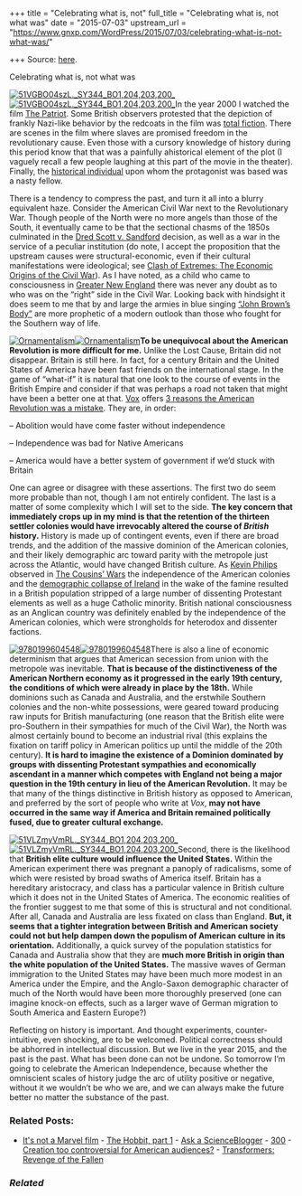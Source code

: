 +++
title = "Celebrating what is, not"
full_title = "Celebrating what is, not what was"
date = "2015-07-03"
upstream_url = "https://www.gnxp.com/WordPress/2015/07/03/celebrating-what-is-not-what-was/"

+++
Source: [here](https://www.gnxp.com/WordPress/2015/07/03/celebrating-what-is-not-what-was/).

Celebrating what is, not what was

[![51VGBO04szL.\_SY344_BO1,204,203,200\_](https://i0.wp.com/www.unz.com/wp-content/uploads/2015/07/51VGBO04szL._SY344_BO1204203200_.jpg?resize=221%2C346)![51VGBO04szL.\_SY344_BO1,204,203,200\_](https://i0.wp.com/www.unz.com/wp-content/uploads/2015/07/51VGBO04szL._SY344_BO1204203200_.jpg?resize=221%2C346)](https://www.amazon.com/exec/obidos/ASIN/B001FOPTVU//geneexpressio-20)In the year 2000 I watched the film [The Patriot](https://www.amazon.com/exec/obidos/ASIN/0061020761//geneexpressio-20). Some British observers protested that the depiction of frankly Nazi-like behavior by the redcoats in the film was [total fiction](https://en.wikipedia.org/wiki/The_Patriot_(2000_film)#Depiction_of_atrocities_in_the_Revolutionary_War). There are scenes in the film where slaves are promised freedom in the revolutionary cause. Even those with a cursory knowledge of history during this period know that that was a painfully ahistorical element of the plot (I vaguely recall a few people laughing at this part of the movie in the theater). Finally, the [historical individual](https://en.wikipedia.org/wiki/The_Patriot_(2000_film)#Criticism_of_Benjamin_Martin_as_based_on_Francis_Marion) upon whom the protagonist was based was a nasty fellow.

There is a tendency to compress the past, and turn it all into a blurry equivalent haze. Consider the American Civil War next to the Revolutionary War. Though people of the North were no more angels than those of the South, it eventually came to be that the sectional chasms of the 1850s culminated in the [Dred Scott v. Sandford](https://en.wikipedia.org/wiki/Dred_Scott_v._Sandford) decision, as well as a war in the service of a peculiar institution (do note, I accept the proposition that the upstream causes were structural-economic, even if their cultural manifestations were ideological; see [Clash of Extremes: The Economic Origins of the Civil War](https://www.amazon.com/exec/obidos/ASIN/B004EYT95U/geneexpressio-20)). As I have noted, as a child who came to consciousness in [Greater New England](https://4.bp.blogspot.com/-ok8e_pS6xKQ/T9Tv0QKEMnI/AAAAAAAAJ7U/N3BSJPAc5eQ/s1600/greater+New+England+Yankee+settlement+in+the+mid-19th+century.png) there was never any doubt as to who was on the “right” side in the Civil War. Looking back with hindsight it does seem to me that by and large the armies in blue singing [“John Brown’s Body”](http://www.digitalhistory.uh.edu/active_learning/explorations/brown/music1.cfm) are more prophetic of a modern outlook than those who fought for the Southern way of life.

[![Ornamentalism](https://i0.wp.com/www.unz.com/wp-content/uploads/2015/07/Ornamentalism-203x300.jpeg?resize=203%2C300)![Ornamentalism](https://i0.wp.com/www.unz.com/wp-content/uploads/2015/07/Ornamentalism-203x300.jpeg?resize=203%2C300)](https://www.amazon.com/exec/obidos/ASIN/019515794X/geneexpressio-20)**To be unequivocal about the American Revolution is more difficult for me.** Unlike the Lost Cause, Britain did not disappear. Britain is still here. In fact, for a century Britain and the United States of America have been fast friends on the international stage. In the game of “what-if” it is natural that one look to the course of events in the British Empire and consider if that was perhaps a road not taken that might have been a better one at that. [Vox](http://www.vox.com/2015/7/2/8884885/american-revolution-mistake) offers [3 reasons the American Revolution was a mistake](http://www.vox.com/2015/7/2/8884885/american-revolution-mistake). They are, in order:

– Abolition would have come faster without independence

– Independence was bad for Native Americans

– America would have a better system of government if we’d stuck with Britain

One can agree or disagree with these assertions. The first two do seem more probable than not, though I am not entirely confident. The last is a matter of some complexity which I will set to the side. **The key concern that immediately crops up in my mind is that the retention of the thirteen settler colonies would have irrevocably altered the course of *British* history.** History is made up of contingent events, even if there are broad trends, and the addition of the massive dominion of the American colonies, and their likely demographic arc toward parity with the metropole just across the Atlantic, would have changed British culture. As [Kevin Philips](https://www.amazon.com/exec/obidos/ASIN/B001FOPTVU//geneexpressio-20) observed in [The Cousins’ Wars](https://www.amazon.com/exec/obidos/ASIN/B001FOPTVU//geneexpressio-20) the independence of the American colonies and the [demographic collapse of Ireland](https://en.wikipedia.org/wiki/Great_Famine_(Ireland)) in the wake of the famine resulted in a British population stripped of a large number of dissenting Protestant elements as well as a huge Catholic minority. British national consciousness as an Anglican country was definitely enabled by the independence of the American colonies, which were strongholds for heterodox and dissenter factions.

[![9780199604548](https://i0.wp.com/www.unz.com/wp-content/uploads/2015/07/9780199604548.jpg?resize=180%2C271)![9780199604548](https://i0.wp.com/www.unz.com/wp-content/uploads/2015/07/9780199604548.jpg?resize=180%2C271)](https://www.amazon.com/exec/obidos/ASIN/B005PUWU30//geneexpressio-20)There is also a line of economic determinism that argues that American secession from union with the metropole was inevitable. **That is because of the distinctiveness of the American Northern economy as it progressed in the early 19th century, the conditions of which were already in place by the 18th.** While dominions such as Canada and Australia, and the erstwhile Southern colonies and the non-white possessions, were geared toward producing raw inputs for British manufacturing (one reason that the British elite were pro-Southern in their sympathies for much of the Civil War), the North was almost certainly bound to become an industrial rival (this explains the fixation on tariff policy in American politics up until the middle of the 20th century). **It is hard to imagine the existence of a Dominion dominated by groups with dissenting Protestant sympathies and economically ascendant in a manner which competes with England not being a major question in the 19th century in lieu of the American Revolution.** It may be that many of the things distinctive in British history as opposed to American, and preferred by the sort of people who write at *Vox*, **may not have occurred in the same way if America and Britain remained politically fused, due to greater cultural exchange.**

[![51VLZmyVmRL.\_SY344_BO1,204,203,200\_](https://i0.wp.com/www.unz.com/wp-content/uploads/2015/07/51VLZmyVmRL._SY344_BO1204203200_.jpg?resize=230%2C346)![51VLZmyVmRL.\_SY344_BO1,204,203,200\_](https://i0.wp.com/www.unz.com/wp-content/uploads/2015/07/51VLZmyVmRL._SY344_BO1204203200_.jpg?resize=230%2C346)](https://www.amazon.com/exec/obidos/ASIN/B000SF9YJA//geneexpressio-20)Second, there is the likelihood that **British elite culture would influence the United States.** Within the American experiment there was pregnant a panoply of radicalisms, some of which were resisted by broad swaths of America itself. Britain has a hereditary aristocracy, and class has a particular valence in British culture which it does not in the United States of America. The economic realities of the frontier suggest to me that some of this is structural and not conditional. After all, Canada and Australia are less fixated on class than England. **But, it seems that a tighter integration between British and American society could not but help dampen down the populism of American culture in its orientation.** Additionally, a quick survey of the population statistics for Canada and Australia show that they are **much more British in origin than the white population of the United States.** The massive waves of German immigration to the United States may have been much more modest in an America under the Empire, and the Anglo-Saxon demographic character of much of the North would have been more thoroughly preserved (one can imagine knock-on effects, such as a larger wave of German migration to South America and Eastern Europe?)

Reflecting on history is important. And thought experiments, counter-intuitive, even shocking, are to be welcomed. Political correctness should be abhorred in intellectual discussion. But we live in the year 2015, and the past is the past. What has been done can not be undone. So tomorrow I’m going to celebrate the American Independence, because whether the omniscient scales of history judge the arc of utility positive or negative, without it we wouldn’t be who we are, and we can always make the future better no matter the substance of the past.

### Related Posts:

- [It's not a Marvel
  film](https://www.gnxp.com/WordPress/2016/03/25/its-not-a-marvel-film/) - [The Hobbit, part
  1](https://www.gnxp.com/WordPress/2012/12/15/the-hobbit-part-1/) - [Ask a
  ScienceBlogger](https://www.gnxp.com/WordPress/2006/08/09/ask-a-scienceblogger/) - [300](https://www.gnxp.com/WordPress/2007/03/10/300/) - [Creation too controversial for American
  audiences?](https://www.gnxp.com/WordPress/2009/09/14/creation-too-controversial-for-american-audiences/) - [Transformers: Revenge of the
  Fallen](https://www.gnxp.com/WordPress/2009/06/25/transformers-revenge-of-the-fallen/)

### *Related*

[](https://www.addtoany.com/add_to/facebook?linkurl=https%3A%2F%2Fwww.gnxp.com%2FWordPress%2F2015%2F07%2F03%2Fcelebrating-what-is-not-what-was%2F&linkname=Celebrating%20what%20is%2C%20not%20what%20was "Facebook")[](https://www.addtoany.com/add_to/twitter?linkurl=https%3A%2F%2Fwww.gnxp.com%2FWordPress%2F2015%2F07%2F03%2Fcelebrating-what-is-not-what-was%2F&linkname=Celebrating%20what%20is%2C%20not%20what%20was "Twitter")[](https://www.addtoany.com/add_to/email?linkurl=https%3A%2F%2Fwww.gnxp.com%2FWordPress%2F2015%2F07%2F03%2Fcelebrating-what-is-not-what-was%2F&linkname=Celebrating%20what%20is%2C%20not%20what%20was "Email")[](https://www.addtoany.com/share)
